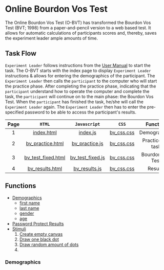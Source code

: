# Online Bourdon Vos Test

The Online Bourdon Vos Test (O-BVT) has transformed the Bourdon Vos Test (BVT; 1998) from a paper-and-pencil version to a web based test. It allows for automatic calculations of participants scores and, thereby, saves the experiment leader ample amounts of time.

## Task Flow

`Experiment Leader` follows instructions from the [User Manual](https://github.com/SHogenboom/BourdonVosTest/blob/master/UserManual.docx) to start the task. The O-BVT starts with the index page to display `Experiment Leader` instructions & allows for entering the demographics of the participant. The `Experiment Leader` then calls the `participant` to the computer who will start the practice phase. After completing the practice phase, indicating that the `participant` understand how to operate the computer and complete the task, the `participant` will continue on to the  main phase: the Bourdon Vos Test. When the `participant` has finished the task, he/she will call the `Experiment Leader` again. The `Experiment Leader` then has to enter the pre-specified password to be able to access the participant's results.


| Page |`HTML` | `Javascript` | `CSS` | Function|
|:----:|:-----:|:------------:|:-----:|:-------:|
|1|[index.html](https://github.com/SHogenboom/BourdonVosTest/blob/master/index.html)|[index.js](https://github.com/SHogenboom/BourdonVosTest/blob/master/index.js)|[bv\_css.css](https://github.com/SHogenboom/BourdonVosTest/blob/master/bv_css.css)|Demograhpics|
|2|[bv\_practice.html](https://github.com/SHogenboom/BourdonVosTest/blob/master/bv_practice.html)|[bv\_practice.js](https://github.com/SHogenboom/BourdonVosTest/blob/master/bv_practice.js)|[bv\_css.css](https://github.com/SHogenboom/BourdonVosTest/blob/master/bv_css.css)| Practice the task|
|3|[bv_test_fixed.html](https://github.com/SHogenboom/BourdonVosTest/blob/master/bv_test_fixed.html)|[bv_test_fixed.js](https://github.com/SHogenboom/BourdonVosTest/blob/master/bv_test_fixed.js)|[bv\_css.css](https://github.com/SHogenboom/BourdonVosTest/blob/master/bv_css.css)| Bourdon Vos Test|
|4|[bv\_results.html](https://github.com/SHogenboom/BourdonVosTest/blob/master/bv_results.html)|[bv\_results.js](https://github.com/SHogenboom/BourdonVosTest/blob/master/bv_results.js)|[bv\_css.css](https://github.com/SHogenboom/BourdonVosTest/blob/master/bv_css.css)|Results

## Functions
* [Demographics](#demographics)
	+ [first name](#firstname)
    + [last name](#lastname)
    + [gender](#gender)
    + [age](#age)
* [Password Protect Results](#passwordprotection)
* [Stimuli](#stimuli)
	1. [Create empty canvas](#createcanvas)
    2. [Draw one black dot](#blackdot)
    3. [Draw random amount of dots](#multipledots)
    4. 
    





<h3 id="demographics"> Demographics </h5>
